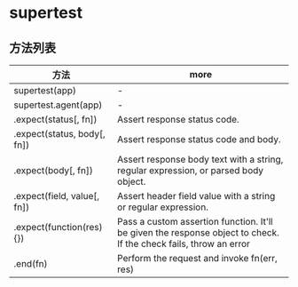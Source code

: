 # supertest

## 方法列表

方法                          | more
--------------------------- | -----------------------------------------------------------------------------------------------------------------
supertest(app)              | -
supertest.agent(app)        | -
.expect(status[, fn])       | Assert response status code.
.expect(status, body[, fn]) | Assert response status code and body.
.expect(body[, fn])         | Assert response body text with a string, regular expression, or parsed body object.
.expect(field, value[, fn]) | Assert header field value with a string or regular expression.
.expect(function(res) {})   | Pass a custom assertion function. It'll be given the response object to check. If the check fails, throw an error
.end(fn)                    | Perform the request and invoke fn(err, res)

